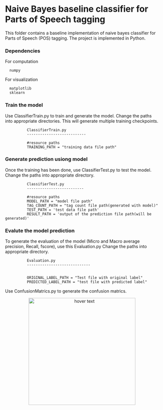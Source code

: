 Naive Bayes baseline classifier for Parts of Speech tagging
=============================================================

This folder contains a baseline implementation of naive bayes classifier for Parts of Speech (POS) tagging. The project is implemented in Python.


### Dependencies

For computation

      numpy

For visualization

      matplotlib
      sklearn
      
### Train the model

Use ClassifierTrain.py to train and generate the model. Change the paths into appropriate directories. This will generate multiple training checkpoints.
              
              ClassifierTrain.py
              ---------------------------
              
              #resource paths
              TRAINING_PATH = "training data file path"
                       

### Generate prediction usiong model

Once the training has been done, use ClassifierTest.py to test the model. Change the paths into appropriate directory.

              ClassifierTest.py
              --------------------------
              
              #resource paths
              MODEL_PATH = "model file path"
              TAG_COUNT_PATH = "tag count file path(generated with model)"
              TEST_PATH = 'test data file path'
              RESULT_PATH = 'output of the prediction file path(will be generated)'
              
### Evalute the model prediction

To generate the evaluation of the model (Micro and Macro average precision, Recall, fscore), use this Evaluation.py Change the paths into appropriate directory.

              Evaluation.py
              -----------------------------
              
              
              ORIGINAL_LABEL_PATH = "Test file with original label"
              PREDICTED_LABEL_PATH = "test file with predicted label"
              
Use ConfusionMatrics.py to generate the confusion matrics.

<p align="center">
  <img src="https://github.com/OrangeXenon54/Group-13-Computational-Linguistics-Team-Lab-2019/blob/master/Naive%20Bayes%20final/Figure_1.png" width="350" title="hover text">
</p>
       
              
          
